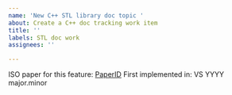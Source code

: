 ```yaml
---
name: 'New C++ STL library doc topic '
about: Create a C++ doc tracking work item
title: ''
labels: STL doc work
assignees: ''

---
```


ISO paper for this feature: [PaperID](https://wg21.link/P0586R2)
First implemented in: VS YYYY major.minor
